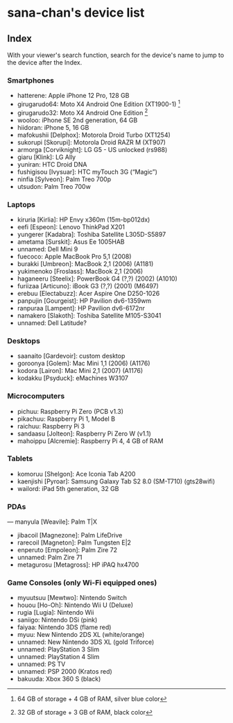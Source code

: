 # sana-chan's device list

## Index

With your viewer's search function, search for the device's name to jump to the device after the Index.

### Smartphones

- hatterene: Apple iPhone 12 Pro, 128 GB
- girugarudo64: Moto X4 Android One Edition (XT1900-1) [^64]
- girugarudo32: Moto X4 Android One Edition [^32]
- wooloo: iPhone SE 2nd generation, 64 GB
- hiidoran: iPhone 5, 16 GB
- mafokushii [Delphox]: Motorola Droid Turbo (XT1254)
- sukorupi [Skorupi]: Motorola Droid RAZR M (XT907)
- armorga [Corviknight]: LG G5 - US unlocked (rs988)
- giaru [Klink]: LG Ally
- yuniran: HTC Droid DNA
- fushigisou [Ivysuar]: HTC myTouch 3G (“Magic”)
- ninfia [Sylveon]: Palm Treo 700p
- utsudon: Palm Treo 700w

[^64]: 64 GB of storage + 4 GB of RAM, silver blue color
[^32]: 32 GB of storage + 3 GB of RAM, black color

### Laptops

- kiruria [Kirlia]: HP Envy x360m (15m-bp012dx)
- eefi [Espeon]: Lenovo ThinkPad X201
- yungerer [Kadabra]: Toshiba Satellite L305D-S5897
- ametama [Surskit]: Asus Ee 1005HAB
- unnamed: Dell Mini 9
- fuecoco: Apple MacBook Pro 5,1 (2008)
- burakki [Umbreon]: MacBook 2,1 (2006) (A1181)
- yukimenoko [Froslass]: MacBook 2,1 (2006)
- haganeeru [Steelix]: PowerBook G4 (?,?) (2002) (A1010)
- furiizaa [Articuno]: iBook G3 (?,?) (2001) (M6497)
- erebuu [Electabuzz]: Acer Aspire One D250-1026
- panpujin [Gourgeist]: HP Pavilion dv6-1359wm
- ranpuraa [Lampent]: HP Pavilion dv6-6172nr
- namakero [Slakoth]: Toshiba Satellite M105-S3041
- unnamed: Dell Latitude?

### Desktops

- saanaito [Gardevoir]: custom desktop
- goroonya [Golem]: Mac Mini 1,1 (2006) (A1176)
- kodora [Lairon]: Mac Mini 2,1 (2007) (A1176)
- kodakku [Psyduck]: eMachines W3107

 ### Microcomputers
 
 - pichuu: Raspberry Pi Zero (PCB v1.3)
 - pikachuu: Raspberry Pi 1, Model B
 - raichuu: Raspberry Pi 3
 - sandaasu [Jolteon]: Raspberry Pi Zero W (v1.1)
 - mahoippu [Alcremie]: Raspberry Pi 4, 4 GB of RAM

### Tablets

- komoruu [Shelgon]: Ace Iconia Tab A200
- kaenjishi [Pyroar]: Samsung Galaxy Tab S2 8.0 (SM-T710) (gts28wifi)
- wailord: iPad 5th generation, 32 GB

### PDAs

— manyula [Weavile]: Palm T|X
- jibacoil [Magnezone]: Palm LifeDrive
- rarecoil [Magneton]: Palm Tungsten E|2
- enperuto [Empoleon]: Palm Zire 72
- unnamed: Palm Zire 71
- metagurosu [Metagross]: HP iPAQ hx4700

### Game Consoles (only Wi-Fi equipped ones)

- myuutsuu [Mewtwo]: Nintendo Switch
- houou [Ho-Oh]: Nintendo Wii U (Deluxe)
- rugia [Lugia]: Nintendo Wii
- saniigo: Nintendo DSi (pink)
- faiyaa: Nintendo 3DS (flame red)
- myuu: New Nintendo 2DS XL (white/orange)
- unnamed: New Nintendo 3DS XL (gold Triforce)
- unnamed: PlayStation 3 Slim
- unnamed: PlayStation 4 Slim
- unnamed: PS TV
- unnamed: PSP 2000 (Kratos red)
- bakuuda: Xbox 360 S (black)